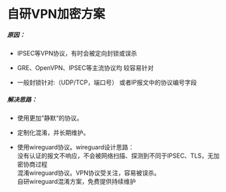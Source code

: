 

# 自研VPN加密方案

##### 原因：

- IPSEC等VPN协议，有时会被定向封锁或误杀

- GRE、OpenVPN、IPSEC等主流协议均
   较容易针对

- 一般封锁针对:（UDP/TCP，端口号） 或者IP报文中的协议编号字段

   

##### 解决思路：

- 使用更加”静默“的协议。

- 定制化混淆，并长期维护。

- 使用wireguard协议。wireguard设计思路：<br>没有认证的报文不响应，不会被网络扫描、探测到不同于IPSEC、TLS，无加密协商过程<br>混淆wireguard协议。VPN协议受关注，容易被误杀。<br>自研wireguard混淆方案，免费提供持续维护

